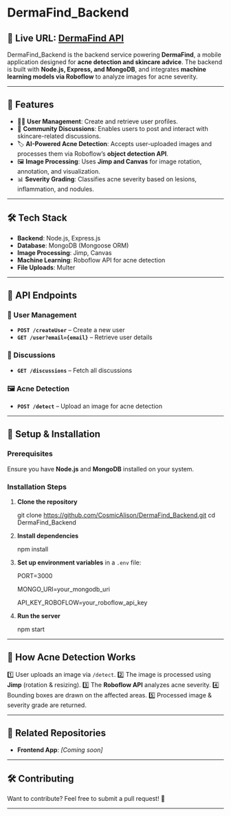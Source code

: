 # DermaFind_Backend

## 🚀 Live URL: [DermaFind API](https://dermafind-backend.onrender.com/)

DermaFind_Backend is the backend service powering **DermaFind**, a mobile application designed for **acne detection and skincare advice**. The backend is built with **Node.js, Express, and MongoDB**, and integrates **machine learning models via Roboflow** to analyze images for acne severity.

---

## 📌 Features
- 🧑‍⚕️ **User Management**: Create and retrieve user profiles.
- 📢 **Community Discussions**: Enables users to post and interact with skincare-related discussions.
- 🏷️ **AI-Powered Acne Detection**: Accepts user-uploaded images and processes them via Roboflow’s **object detection API**.
- 🖼️ **Image Processing**: Uses **Jimp and Canvas** for image rotation, annotation, and visualization.
- 📊 **Severity Grading**: Classifies acne severity based on lesions, inflammation, and nodules.

---

## 🛠️ Tech Stack
- **Backend**: Node.js, Express.js
- **Database**: MongoDB (Mongoose ORM)
- **Image Processing**: Jimp, Canvas
- **Machine Learning**: Roboflow API for acne detection
- **File Uploads**: Multer

---

## 📂 API Endpoints
### 👤 User Management
- **`POST /createUser`** – Create a new user
- **`GET /user?email={email}`** – Retrieve user details

### 💬 Discussions
- **`GET /discussions`** – Fetch all discussions

### 🖼️ Acne Detection
- **`POST /detect`** – Upload an image for acne detection

---

## 🚀 Setup & Installation
### Prerequisites
Ensure you have **Node.js** and **MongoDB** installed on your system.

### Installation Steps
1. **Clone the repository**

   git clone https://github.com/CosmicAlison/DermaFind_Backend.git
   cd DermaFind_Backend

2. **Install dependencies**

   npm install

3. **Set up environment variables** in a `.env` file:

   PORT=3000
   
   MONGO_URI=your_mongodb_uri
   
   API_KEY_ROBOFLOW=your_roboflow_api_key

5. **Run the server**

   npm start


---

## 📌 How Acne Detection Works
1️⃣ User uploads an image via `/detect`.
2️⃣ The image is processed using **Jimp** (rotation & resizing).
3️⃣ The **Roboflow API** analyzes acne severity.
4️⃣ Bounding boxes are drawn on the affected areas.
5️⃣ Processed image & severity grade are returned.

---

## 🔗 Related Repositories
- **Frontend App**: _[Coming soon]_  

---

## 🛠️ Contributing
Want to contribute? Feel free to submit a pull request! 🚀

---



